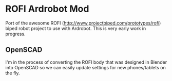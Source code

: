ROFI Ardrobot Mod
=================
Port of the awesome ROFI (http://www.projectbiped.com/prototypes/rofi) biped robot project to use with Ardrobot.  This is very early work in progress.

OpenSCAD
--------
I'm in the process of converting the ROFI body that was designed in Blender into OpenSCAD so we can easily update settings for new phones/tablets on the fly.


